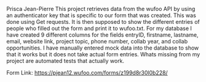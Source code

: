 Prisca Jean-Pierre
This project retrieves data from the wufoo API by using an 
authenticator key that is specific to our form that was created.
This was done using Get requests. It is then supposed to show the 
different entries of people who filled out the form and print it to wufoo.txt.
For my database I have created 9 different columns for the fields entryID, firstname, 
lastname, email, website link, project topic, phone number, collab year,
and collab opportunities. I have manually entered mock data into the 
database to show that it works but it does not take actual form entries.
Whats missing from my project are automated tests that actually work.

Form Link: https://pjean12.wufoo.com/forms/z199d8r30l0b228/

